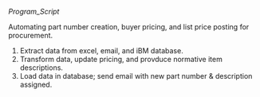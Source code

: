 _Program_Script_

Automating part number creation, buyer pricing, and list price posting for procurement. 
1) Extract data from excel, email, and iBM database.
2) Transform data, update pricing, and provduce normative item descriptions.
3) Load data in database; send email with new part number & description assigned.
